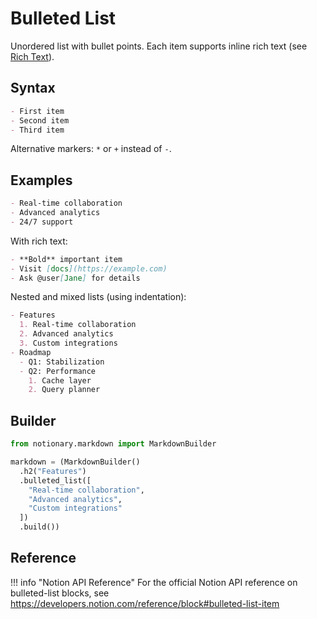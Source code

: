 # Bulleted List

Unordered list with bullet points. Each item supports inline rich text (see [Rich Text](./rich_text.md)).

## Syntax

```markdown
- First item
- Second item
- Third item
```

Alternative markers: `*` or `+` instead of `-`.

## Examples

```markdown
- Real-time collaboration
- Advanced analytics
- 24/7 support
```

With rich text:

```markdown
- **Bold** important item
- Visit [docs](https://example.com)
- Ask @user[Jane] for details
```

Nested and mixed lists (using indentation):

```markdown
- Features
  1. Real-time collaboration
  2. Advanced analytics
  3. Custom integrations
- Roadmap
  - Q1: Stabilization
  - Q2: Performance
    1. Cache layer
    2. Query planner
```

## Builder

```python
from notionary.markdown import MarkdownBuilder

markdown = (MarkdownBuilder()
  .h2("Features")
  .bulleted_list([
    "Real-time collaboration",
    "Advanced analytics",
    "Custom integrations"
  ])
  .build())
```

## Reference

!!! info "Notion API Reference"
    For the official Notion API reference on bulleted-list blocks, see <a href="https://developers.notion.com/reference/block#bulleted-list-item" target="_blank">https://developers.notion.com/reference/block#bulleted-list-item</a>
